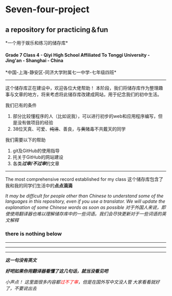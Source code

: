 # Seven-four-project
<h2>a repository for practicing＆fun</h2>
*一个用于娱乐和练习的储存库*
<h4>Grade 7 Class 4 - Qiyi High School Affiliated To Tonggi University - Jing'an - Shanghai - China</h4>
*中国-上海-静安区-同济大学附属七一中学-七年级四班*

----------

这个储存库正在建设中，欢迎各位大佬帮助！
本阶段，我们将储存库作为整理趣事与文章的地方，将来考虑将此储存库改建成网站，用于纪念我们的初中生活。

我们已有的条件
 1. 部分比较懂程序的人（比如说我），可以进行初步的web和应用程序编写，但是没有做项目的经验
 2. 38位天真、可爱、~~纯洁~~、善良，与~~黄~~赌毒不共戴天的同学

我们需要以下的帮助
 1. git及GitHub的使用指导
 2. 托关于GitHub的网站建设
 3. 各类***过审/不过审***的文章

----------

The most comprehensive record established for my class
这个储存库包含了我和我的同学们生活中的**点点滴滴**

*It may be difficult for people other than Chinese to understand some of the languages in this repository, even if you use a translator. We will update the explanation of some Chinese words as soon as possible*
*对于外国人来说，即使使用翻译器也难以理解储存库中的一些词语。我们会尽快更新对于一些词语的英文解释*
<h3>there is nothing below</h3>

----------

----------

----------

***这一句没有英文***

***好吧如果你用翻译器看懂了这几句话，就当没看见吧***

*小声点！
这里面很多内容都<font color = red>过不了审</font>，但是在国外写中文没人管
大家看看就好了，不要说出去*
